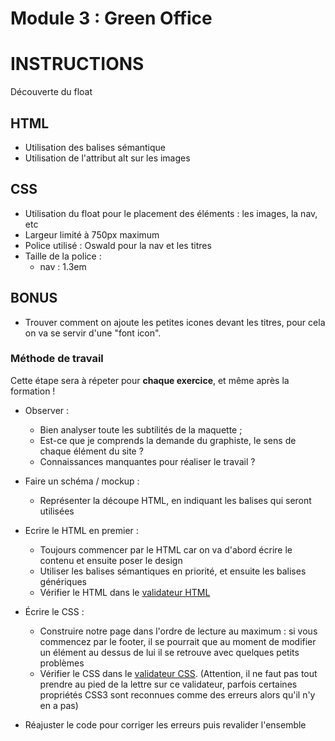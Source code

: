 # Module 3 : Green Office

# INSTRUCTIONS
Découverte du float

## HTML
- Utilisation des balises sémantique
- Utilisation de l'attribut alt sur les images

## CSS
- Utilisation du float pour le placement des éléments : les images, la nav, etc
- Largeur limité à 750px maximum
- Police utilisé : Oswald pour la nav et les titres
- Taille de la police :
    - nav : 1.3em

## BONUS
- Trouver comment on ajoute les petites icones devant les titres, pour cela on va se servir d'une "font icon".

### Méthode de travail
Cette étape sera à répeter pour **chaque exercice**, et même après la formation !

- Observer :
    - Bien analyser toute les subtilités de la maquette ;
    - Est-ce que je comprends la demande du graphiste, le sens de chaque élément du site ?
    - Connaissances manquantes pour réaliser le travail ?


- Faire un schéma / mockup :
    - Représenter la découpe HTML, en indiquant les balises qui seront utilisées


- Ecrire le HTML en premier :
    - Toujours commencer par le HTML car on va d'abord écrire le contenu et ensuite poser le design
    - Utiliser les balises sémantiques en priorité, et ensuite les balises génériques
    - Vérifier le HTML dans le [validateur HTML][W3C-html-validator]


- Écrire le CSS :
    - Construire notre page dans l'ordre de lecture au maximum : si vous commencez par le footer, il se pourrait que au moment de modifier un élément au dessus de lui il se retrouve avec quelques petits problèmes
    - Vérifier le CSS dans le [validateur CSS][W3C-css-validator]. (Attention, il ne faut pas tout prendre au pied de la lettre sur ce validateur, parfois certaines propriétés CSS3 sont reconnues comme des erreurs alors qu'il n'y en a pas)


- Réajuster le code pour corriger les erreurs puis revalider l'ensemble


[W3C-html-validator]: https://validator.w3.org/#validate_by_input "Valider son code HTML"
[W3C-css-validator]: https://jigsaw.w3.org/css-validator/#validate_by_input "Valider son code CSS"
